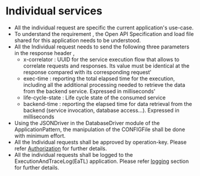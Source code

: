 # Individual services

 * All the individual request are specific the current application's use-case.
 * To understand the requirement , the Open API Specification and load file shared for this application needs to be understood.
 * All the Individual request needs to send the following three parameters in the response header , 
   * x-correlator : UUID for the service execution flow that allows to correlate requests and responses. Its value must be identical at the response compared with its corresponding request'
   * exec-time : reporting the total elapsed time for the execution, including all the additional processing needed to retrieve the data from the backend service. Expressed in milliseconds'
   * life-cycle-state : Life cycle state of the consumed service
   * backend-time : reporting the elapsed time for data retrieval from the backend (service invocation, database access…). Expressed in milliseconds
 * Using the JSONDriver in the DatabaseDriver module of the ApplicationPattern, the manipulation of the CONFIGFile shall be done with minimum effort. 
 * All the Individual requests shall be approved by operation-key. Please refer [Authorization](../ConceptOfAuthenticationAuthorization/ConceptOfAuthenticationAuthorization.md) for further details.
 * All the individual requests shall be logged to the ExecutionAndTraceLog(EaTL) application. Please refer [logging](../ConceptOfLogDirection/ConceptOfLogDirection.md) section for further details.



